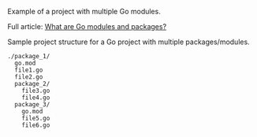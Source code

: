 Example of a project with multiple Go modules.

Full article: [What are Go modules and packages?](https://victoronsoftware.com/posts/go-modules-and-packages/)

Sample project structure for a Go project with multiple packages/modules.

```plaintext
./package_1/
  go.mod
  file1.go
  file2.go
  package_2/
    file3.go
    file4.go
  package_3/
    go.mod
    file5.go
    file6.go
```
